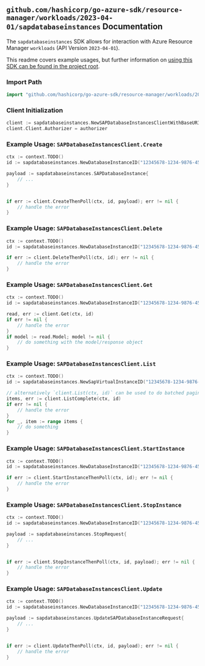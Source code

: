 
## `github.com/hashicorp/go-azure-sdk/resource-manager/workloads/2023-04-01/sapdatabaseinstances` Documentation

The `sapdatabaseinstances` SDK allows for interaction with Azure Resource Manager `workloads` (API Version `2023-04-01`).

This readme covers example usages, but further information on [using this SDK can be found in the project root](https://github.com/hashicorp/go-azure-sdk/tree/main/docs).

### Import Path

```go
import "github.com/hashicorp/go-azure-sdk/resource-manager/workloads/2023-04-01/sapdatabaseinstances"
```


### Client Initialization

```go
client := sapdatabaseinstances.NewSAPDatabaseInstancesClientWithBaseURI("https://management.azure.com")
client.Client.Authorizer = authorizer
```


### Example Usage: `SAPDatabaseInstancesClient.Create`

```go
ctx := context.TODO()
id := sapdatabaseinstances.NewDatabaseInstanceID("12345678-1234-9876-4563-123456789012", "example-resource-group", "sapVirtualInstanceValue", "databaseInstanceValue")

payload := sapdatabaseinstances.SAPDatabaseInstance{
	// ...
}


if err := client.CreateThenPoll(ctx, id, payload); err != nil {
	// handle the error
}
```


### Example Usage: `SAPDatabaseInstancesClient.Delete`

```go
ctx := context.TODO()
id := sapdatabaseinstances.NewDatabaseInstanceID("12345678-1234-9876-4563-123456789012", "example-resource-group", "sapVirtualInstanceValue", "databaseInstanceValue")

if err := client.DeleteThenPoll(ctx, id); err != nil {
	// handle the error
}
```


### Example Usage: `SAPDatabaseInstancesClient.Get`

```go
ctx := context.TODO()
id := sapdatabaseinstances.NewDatabaseInstanceID("12345678-1234-9876-4563-123456789012", "example-resource-group", "sapVirtualInstanceValue", "databaseInstanceValue")

read, err := client.Get(ctx, id)
if err != nil {
	// handle the error
}
if model := read.Model; model != nil {
	// do something with the model/response object
}
```


### Example Usage: `SAPDatabaseInstancesClient.List`

```go
ctx := context.TODO()
id := sapdatabaseinstances.NewSapVirtualInstanceID("12345678-1234-9876-4563-123456789012", "example-resource-group", "sapVirtualInstanceValue")

// alternatively `client.List(ctx, id)` can be used to do batched pagination
items, err := client.ListComplete(ctx, id)
if err != nil {
	// handle the error
}
for _, item := range items {
	// do something
}
```


### Example Usage: `SAPDatabaseInstancesClient.StartInstance`

```go
ctx := context.TODO()
id := sapdatabaseinstances.NewDatabaseInstanceID("12345678-1234-9876-4563-123456789012", "example-resource-group", "sapVirtualInstanceValue", "databaseInstanceValue")

if err := client.StartInstanceThenPoll(ctx, id); err != nil {
	// handle the error
}
```


### Example Usage: `SAPDatabaseInstancesClient.StopInstance`

```go
ctx := context.TODO()
id := sapdatabaseinstances.NewDatabaseInstanceID("12345678-1234-9876-4563-123456789012", "example-resource-group", "sapVirtualInstanceValue", "databaseInstanceValue")

payload := sapdatabaseinstances.StopRequest{
	// ...
}


if err := client.StopInstanceThenPoll(ctx, id, payload); err != nil {
	// handle the error
}
```


### Example Usage: `SAPDatabaseInstancesClient.Update`

```go
ctx := context.TODO()
id := sapdatabaseinstances.NewDatabaseInstanceID("12345678-1234-9876-4563-123456789012", "example-resource-group", "sapVirtualInstanceValue", "databaseInstanceValue")

payload := sapdatabaseinstances.UpdateSAPDatabaseInstanceRequest{
	// ...
}


if err := client.UpdateThenPoll(ctx, id, payload); err != nil {
	// handle the error
}
```

